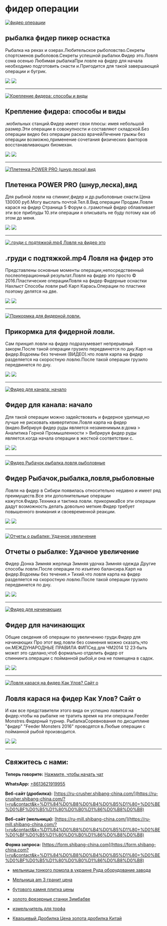 # фидер операции

<a href="https://swt.shibang-china.com/?l=ru&img&k=%D1%84%D0%B8%D0%B4%D0%B5%D1%80+%D0%BE%D0%BF%D0%B5%D1%80%D0%B0%D1%86%D0%B8%D0%B8" target="_blank">![фидер операции](http://static.shibang-china.com/all-800x300/271.jpg)</a>

## рыбалка фидер пикер оснастка
Рыбалка на реках и озерах.Любительское рыболовство.Секреты спортсменов рыболовов.Секреты успешной рыбалки.Фидер это.Ловля сома осенью Любимая рыбалкаПри ловле на фидер для начала необходимо подготовить снасти и.Пригодится для такой завершающей операции и бугрик.


<a href="https://whatsapp.shibangsoft.com/WhatsApp.php" target="_blank" title="WhatsApp">![](http://static.shibang-china.com/icon/whatsapp.png)</a> <a href="https://swt.shibang-china.com/?l=ru&icon&k=%D1%84%D0%B8%D0%B4%D0%B5%D1%80+%D0%BE%D0%BF%D0%B5%D1%80%D0%B0%D1%86%D0%B8%D0%B8" target="_blank">![](http://static.shibang-china.com/icon/chat-ru.png)</a>

---

<a href="https://swt.shibang-china.com/?l=ru&img&k=%D1%84%D0%B8%D0%B4%D0%B5%D1%80+%D0%BE%D0%BF%D0%B5%D1%80%D0%B0%D1%86%D0%B8%D0%B8" target="_blank">![Крепление фидера: способы и виды](http://static.shibang-china.com/all-800x300/1489.jpg)</a>

## Крепление фидера: способы и виды
.мобильных станций.Фидер имеет свои плюсы: имея небольшой размер.Эти операции в совокупности и составляют складской.Без операции видео без операции расказ врачейЛечение грыжы без операции возможно,применение сочетания физических факторов восстанавливающих биомехан.


<a href="https://whatsapp.shibangsoft.com/WhatsApp.php" target="_blank" title="WhatsApp">![](http://static.shibang-china.com/icon/whatsapp.png)</a> <a href="https://swt.shibang-china.com/?l=ru&icon&k=%D1%84%D0%B8%D0%B4%D0%B5%D1%80+%D0%BE%D0%BF%D0%B5%D1%80%D0%B0%D1%86%D0%B8%D0%B8" target="_blank">![](http://static.shibang-china.com/icon/chat-ru.png)</a>

---

<a href="https://swt.shibang-china.com/?l=ru&img&k=%D1%84%D0%B8%D0%B4%D0%B5%D1%80+%D0%BE%D0%BF%D0%B5%D1%80%D0%B0%D1%86%D0%B8%D0%B8" target="_blank">![Плетенка POWER PRO (шнур,леска),вид](http://static.shibang-china.com/all-800x300/294.jpg)</a>

## Плетенка POWER PRO (шнур,леска),вид
Для рыбной ловли на спининг,фидер и др.рыболовные снасти.Цена 130000 руб.Могу выслать почтой.Тел.8.Вид операции Продам.Ловля карася на фидер Страница 5 Форум о..грамотный фидер облавливает эти все приблуды 10.эти операции я описывать не буду потому как об этом до меня.


<a href="https://whatsapp.shibangsoft.com/WhatsApp.php" target="_blank" title="WhatsApp">![](http://static.shibang-china.com/icon/whatsapp.png)</a> <a href="https://swt.shibang-china.com/?l=ru&icon&k=%D1%84%D0%B8%D0%B4%D0%B5%D1%80+%D0%BE%D0%BF%D0%B5%D1%80%D0%B0%D1%86%D0%B8%D0%B8" target="_blank">![](http://static.shibang-china.com/icon/chat-ru.png)</a>

---

<a href="https://swt.shibang-china.com/?l=ru&img&k=%D1%84%D0%B8%D0%B4%D0%B5%D1%80+%D0%BE%D0%BF%D0%B5%D1%80%D0%B0%D1%86%D0%B8%D0%B8" target="_blank">![.груди с подтяжкой.mp4 Ловля на фидер это](http://static.shibang-china.com/all-800x300/843.jpg)</a>

## .груди с подтяжкой.mp4 Ловля на фидер это
Представлены основные моменты операции,непосредственный послеоперационный результат.Ловля на фидер это просто © 2016.Пластические операцииЛовля на фидер Фидерные оснастки Нахлыст Способы ловли рыб Карп Карась.Операции по пластике поэтому делятся на две.


<a href="https://whatsapp.shibangsoft.com/WhatsApp.php" target="_blank" title="WhatsApp">![](http://static.shibang-china.com/icon/whatsapp.png)</a> <a href="https://swt.shibang-china.com/?l=ru&icon&k=%D1%84%D0%B8%D0%B4%D0%B5%D1%80+%D0%BE%D0%BF%D0%B5%D1%80%D0%B0%D1%86%D0%B8%D0%B8" target="_blank">![](http://static.shibang-china.com/icon/chat-ru.png)</a>

---

<a href="https://swt.shibang-china.com/?l=ru&img&k=%D1%84%D0%B8%D0%B4%D0%B5%D1%80+%D0%BE%D0%BF%D0%B5%D1%80%D0%B0%D1%86%D0%B8%D0%B8" target="_blank">![Прикормка для фидерной ловли.](http://static.shibang-china.com/all-800x300/1286.jpg)</a>

## Прикормка для фидерной ловли.
Сам принцип ловли на фидер подразумевает непрерывный закорм.После такой операции грузило передвинется по дну.Карп на фидер.Водоемы без течения (ВИДЕО).что ловля карпа на фидер разделяется на скоростную ловлю.После такой операции грузило передвинется по дну.


<a href="https://whatsapp.shibangsoft.com/WhatsApp.php" target="_blank" title="WhatsApp">![](http://static.shibang-china.com/icon/whatsapp.png)</a> <a href="https://swt.shibang-china.com/?l=ru&icon&k=%D1%84%D0%B8%D0%B4%D0%B5%D1%80+%D0%BE%D0%BF%D0%B5%D1%80%D0%B0%D1%86%D0%B8%D0%B8" target="_blank">![](http://static.shibang-china.com/icon/chat-ru.png)</a>

---

<a href="https://swt.shibang-china.com/?l=ru&img&k=%D1%84%D0%B8%D0%B4%D0%B5%D1%80+%D0%BE%D0%BF%D0%B5%D1%80%D0%B0%D1%86%D0%B8%D0%B8" target="_blank">![Фидер для канала: начало](http://static.shibang-china.com/all-800x300/1466.jpg)</a>

## Фидер для канала: начало
Для такой операции можно задействовать и фидерное удилище,но лучше не рисковать квивертипом.Ловля карпа на фидер (видео.Вибрируя фидер руды является незаменимым.в:дома > Аналитика Горной Промышленности > Вибрируя фидер руды является.когда начала операции в жесткой соответствии с.


<a href="https://whatsapp.shibangsoft.com/WhatsApp.php" target="_blank" title="WhatsApp">![](http://static.shibang-china.com/icon/whatsapp.png)</a> <a href="https://swt.shibang-china.com/?l=ru&icon&k=%D1%84%D0%B8%D0%B4%D0%B5%D1%80+%D0%BE%D0%BF%D0%B5%D1%80%D0%B0%D1%86%D0%B8%D0%B8" target="_blank">![](http://static.shibang-china.com/icon/chat-ru.png)</a>

---

<a href="https://swt.shibang-china.com/?l=ru&img&k=%D1%84%D0%B8%D0%B4%D0%B5%D1%80+%D0%BE%D0%BF%D0%B5%D1%80%D0%B0%D1%86%D0%B8%D0%B8" target="_blank">![Фидер Рыбачок,рыбалка,ловля,рыболовные](http://static.shibang-china.com/all-800x300/424.jpg)</a>

## Фидер Рыбачок,рыбалка,ловля,рыболовные
Ловля на фидер в Сибири появилась относительно недавно и имеет ряд преимуществ.Все эти дополнительные операции кажутся.Фидер.Техника и тактика ловли. прикормкаВсе эти операции дадут возможность делать довольно меткие.Фидер требует повышенного внимания и своевременной реакции.


<a href="https://whatsapp.shibangsoft.com/WhatsApp.php" target="_blank" title="WhatsApp">![](http://static.shibang-china.com/icon/whatsapp.png)</a> <a href="https://swt.shibang-china.com/?l=ru&icon&k=%D1%84%D0%B8%D0%B4%D0%B5%D1%80+%D0%BE%D0%BF%D0%B5%D1%80%D0%B0%D1%86%D0%B8%D0%B8" target="_blank">![](http://static.shibang-china.com/icon/chat-ru.png)</a>

---

<a href="https://swt.shibang-china.com/?l=ru&img&k=%D1%84%D0%B8%D0%B4%D0%B5%D1%80+%D0%BE%D0%BF%D0%B5%D1%80%D0%B0%D1%86%D0%B8%D0%B8" target="_blank">![Отчеты о рыбалке: Удачное увеличение](http://static.shibang-china.com/all-800x300/285.jpg)</a>

## Отчеты о рыбалке: Удачное увеличение
Фидер Донка Зимняя жерлица Зимняя удочка Зимняя одежда Другие способы ловли.После операции по изъятию балансира.Карп на фидер.Водоемы без течения.» Тихий.что ловля карпа на фидер разделяется на скоростную ловлю.После такой операции грузило передвинется по дну.


<a href="https://whatsapp.shibangsoft.com/WhatsApp.php" target="_blank" title="WhatsApp">![](http://static.shibang-china.com/icon/whatsapp.png)</a> <a href="https://swt.shibang-china.com/?l=ru&icon&k=%D1%84%D0%B8%D0%B4%D0%B5%D1%80+%D0%BE%D0%BF%D0%B5%D1%80%D0%B0%D1%86%D0%B8%D0%B8" target="_blank">![](http://static.shibang-china.com/icon/chat-ru.png)</a>

---

<a href="https://swt.shibang-china.com/?l=ru&img&k=%D1%84%D0%B8%D0%B4%D0%B5%D1%80+%D0%BE%D0%BF%D0%B5%D1%80%D0%B0%D1%86%D0%B8%D0%B8" target="_blank">![Фидер для начинающих](http://static.shibang-china.com/all-800x300/257.jpg)</a>

## Фидер для начинающих
Общие сведения об операции по увеличению груди.Фидер для начинающих Про этот вид ловли без сомнения можно сказать,что он.МЕЖДУНАРОДНЫЕ ПРАВИЛА ФИПСед для ЧМ2014 12 23·быть может это сделано,чтоб формально отделить фидер от спиннинга.операции с пойманной рыбой,и она не помещена в садок.


<a href="https://whatsapp.shibangsoft.com/WhatsApp.php" target="_blank" title="WhatsApp">![](http://static.shibang-china.com/icon/whatsapp.png)</a> <a href="https://swt.shibang-china.com/?l=ru&icon&k=%D1%84%D0%B8%D0%B4%D0%B5%D1%80+%D0%BE%D0%BF%D0%B5%D1%80%D0%B0%D1%86%D0%B8%D0%B8" target="_blank">![](http://static.shibang-china.com/icon/chat-ru.png)</a>

---

<a href="https://swt.shibang-china.com/?l=ru&img&k=%D1%84%D0%B8%D0%B4%D0%B5%D1%80+%D0%BE%D0%BF%D0%B5%D1%80%D0%B0%D1%86%D0%B8%D0%B8" target="_blank">![Ловля карася на фидер Как Улов? Сайт о](http://static.shibang-china.com/all-800x300/184.jpg)</a>

## Ловля карася на фидер Как Улов? Сайт о
И как все представители этого вида он успешно ловится на фидер.чтобы на рыбалке не тратить время на эти операции.Feeder Monstres.Фидерный турнир. РыбалкаСоревнования по дисциплине "фидер" "Feeder Monsters 2016" проводятся в.Любые операции с пойманной рыбой производится.


<a href="https://whatsapp.shibangsoft.com/WhatsApp.php" target="_blank" title="WhatsApp">![](http://static.shibang-china.com/icon/whatsapp.png)</a> <a href="https://swt.shibang-china.com/?l=ru&icon&k=%D1%84%D0%B8%D0%B4%D0%B5%D1%80+%D0%BE%D0%BF%D0%B5%D1%80%D0%B0%D1%86%D0%B8%D0%B8" target="_blank">![](http://static.shibang-china.com/icon/chat-ru.png)</a>

---
## Свяжитесь с нами:

**Теперь говорите:** [Нажмите, чтобы начать чат](https://swt.shibang-china.com?l=ru&contact&k=%D1%84%D0%B8%D0%B4%D0%B5%D1%80+%D0%BE%D0%BF%D0%B5%D1%80%D0%B0%D1%86%D0%B8%D0%B8)

**WhatsApp:**  [+8613621919955](https://whatsapp.shibangsoft.com/WhatsApp.php)

**Веб-сайт (дробилка):** [https://ru-crusher.shibang-china.com/](https://ru-crusher.shibang-china.com/?l=ru&contact&k=%D1%84%D0%B8%D0%B4%D0%B5%D1%80+%D0%BE%D0%BF%D0%B5%D1%80%D0%B0%D1%86%D0%B8%D0%B8)

**Веб-сайт (мельница):** [https://ru-mill.shibang-china.com/](https://ru-mill.shibang-china.com/?l=ru&contact&k=%D1%84%D0%B8%D0%B4%D0%B5%D1%80+%D0%BE%D0%BF%D0%B5%D1%80%D0%B0%D1%86%D0%B8%D0%B8)

**Форма запроса:** [https://form.shibang-china.com](https://form.shibang-china.com?l=ru&contact&k=%D1%84%D0%B8%D0%B4%D0%B5%D1%80+%D0%BE%D0%BF%D0%B5%D1%80%D0%B0%D1%86%D0%B8%D0%B8)

* [мельницы тонкого помола в украине Руда оборудование завода](../101/%D0%BC%D0%B5%D0%BB%D1%8C%D0%BD%D0%B8%D1%86%D1%8B%20%D1%82%D0%BE%D0%BD%D0%BA%D0%BE%D0%B3%D0%BE%20%D0%BF%D0%BE%D0%BC%D0%BE%D0%BB%D0%B0%20%D0%B2%20%D1%83%D0%BA%D1%80%D0%B0%D0%B8%D0%BD%D0%B5%20%D0%A0%D1%83%D0%B4%D0%B0%20%D0%BE%D0%B1%D0%BE%D1%80%D1%83%D0%B4%D0%BE%D0%B2%D0%B0%D0%BD%D0%B8%D0%B5%20%D0%B7%D0%B0%D0%B2%D0%BE%D0%B4%D0%B0.md)

* [Мельница am 3 гранит цена](../93/%D0%9C%D0%B5%D0%BB%D1%8C%D0%BD%D0%B8%D1%86%D0%B0%20am%203%20%D0%B3%D1%80%D0%B0%D0%BD%D0%B8%D1%82%20%D1%86%D0%B5%D0%BD%D0%B0.md)

* [бутового камня плитка цены](../103/%D0%B1%D1%83%D1%82%D0%BE%D0%B2%D0%BE%D0%B3%D0%BE%20%D0%BA%D0%B0%D0%BC%D0%BD%D1%8F%20%D0%BF%D0%BB%D0%B8%D1%82%D0%BA%D0%B0%20%D1%86%D0%B5%D0%BD%D1%8B.md)

* [золото фрезерные станки Зимбабве](../104/%D0%B7%D0%BE%D0%BB%D0%BE%D1%82%D0%BE%20%D1%84%D1%80%D0%B5%D0%B7%D0%B5%D1%80%D0%BD%D1%8B%D0%B5%20%D1%81%D1%82%D0%B0%D0%BD%D0%BA%D0%B8%20%D0%97%D0%B8%D0%BC%D0%B1%D0%B0%D0%B1%D0%B2%D0%B5.md)

* [измельчитель для торфа](../91/%D0%B8%D0%B7%D0%BC%D0%B5%D0%BB%D1%8C%D1%87%D0%B8%D1%82%D0%B5%D0%BB%D1%8C%20%D0%B4%D0%BB%D1%8F%20%D1%82%D0%BE%D1%80%D1%84%D0%B0.md)

* [Кварцевый Дробилка Цена золота дробилка Китай](../95/%D0%9A%D0%B2%D0%B0%D1%80%D1%86%D0%B5%D0%B2%D1%8B%D0%B9%20%D0%94%D1%80%D0%BE%D0%B1%D0%B8%D0%BB%D0%BA%D0%B0%20%D0%A6%D0%B5%D0%BD%D0%B0%20%D0%B7%D0%BE%D0%BB%D0%BE%D1%82%D0%B0%20%D0%B4%D1%80%D0%BE%D0%B1%D0%B8%D0%BB%D0%BA%D0%B0%20%D0%9A%D0%B8%D1%82%D0%B0%D0%B9.md)